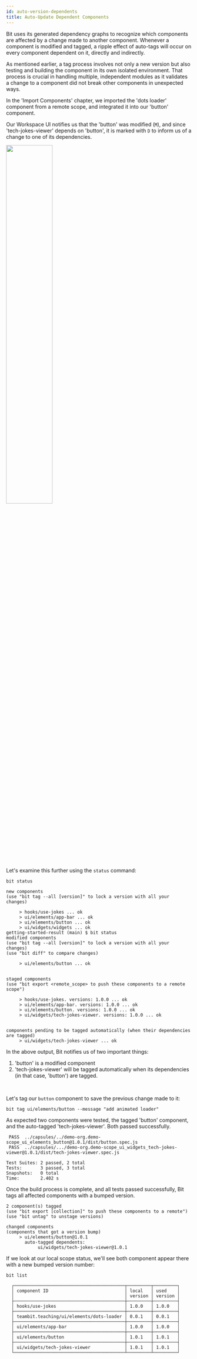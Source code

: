 ```yaml
---
id: auto-version-dependents
title: Auto-Update Dependent Components
---
```


Bit uses its generated dependency graphs to recognize which components are affected by a change made to another component.
Whenever a component is modified and tagged, a ripple effect of auto-tags will occur on every component dependent on it, directly and indirectly.

As mentioned earlier, a tag process involves not only a new version but also testing and building the component in its own isolated environment.
That process is crucial in handling multiple, independent modules as it validates a change to a component did not break other components in unexpected ways.

In the 'Import Components' chapter, we imported the 'dots loader' component from a remote scope, and integrated it into our 'button' component.

Our Workspace UI notifies us that the 'button' was modified (`M`), and since 'tech-jokes-viewer' depends on 'button', it is marked with `D` to inform us of a change to one of its dependencies.

<div style={{textAlign: 'center'}}>
     <img src="/img/modified_components.png" width="50%" style={{boxShadow: '3px 3px 15px 3px rgba(0,0,0,0.20)', padding: 20, marginBottom: 20}}></img>
</div>

Let's examine this further using the `status` command:

```shell
bit status
```

```
new components
(use "bit tag --all [version]" to lock a version with all your changes)

     > hooks/use-jokes ... ok
     > ui/elements/app-bar ... ok
     > ui/elements/button ... ok
     > ui/widgets/widgets ... ok
getting-started-result (main) $ bit status
modified components
(use "bit tag --all [version]" to lock a version with all your changes)
(use "bit diff" to compare changes)

     > ui/elements/button ... ok


staged components
(use "bit export <remote_scope> to push these components to a remote scope")

     > hooks/use-jokes. versions: 1.0.0 ... ok
     > ui/elements/app-bar. versions: 1.0.0 ... ok
     > ui/elements/button. versions: 1.0.0 ... ok
     > ui/widgets/tech-jokes-viewer. versions: 1.0.0 ... ok


components pending to be tagged automatically (when their dependencies are tagged)
     > ui/widgets/tech-jokes-viewer ... ok
```

In the above output, Bit notifies us of two important things:

1. 'button' is a modified component
2. 'tech-jokes-viewer' will be tagged automatically when its dependencies (in that case, 'button') are tagged.

<br />

Let's tag our `button` component to save the previous change made to it:

```shell title="Auto-tag process for dependents"
bit tag ui/elements/button --message "add animated loader"
```

As expected two components were tested, the tagged 'button' component, and the auto-tagged 'tech-jokes-viewer'.
Both passed successfully.

```shell
 PASS  ../capsules/../demo-org.demo-scope_ui_elements_button@1.0.1/dist/button.spec.js
 PASS  ../capsules/.../demo-org.demo-scope_ui_widgets_tech-jokes-viewer@1.0.1/dist/tech-jokes-viewer.spec.js

Test Suites: 2 passed, 2 total
Tests:       3 passed, 3 total
Snapshots:   0 total
Time:        2.402 s
```

Once the build process is complete, and all tests passed successfully, Bit tags all affected components with a bumped version.

```
2 component(s) tagged
(use "bit export [collection]" to push these components to a remote")
(use "bit untag" to unstage versions)

changed components
(components that got a version bump)
     > ui/elements/button@1.0.1
       auto-tagged dependents:
            ui/widgets/tech-jokes-viewer@1.0.1
```

If we look at our local scope status, we'll see both component appear there with a new bumped version number:

```shell
bit list
```

```shell
  ┌──────────────────────────────────────────┬─────────┬─────────┐
  │ component ID                             │ local   │ used    │
  │                                          │ version │ version │
  ├──────────────────────────────────────────┼─────────┼─────────┤
  │ hooks/use-jokes                          │ 1.0.0   │ 1.0.0   │
  ├──────────────────────────────────────────┼─────────┼─────────┤
  │ teambit.teaching/ui/elements/dots-loader │ 0.0.1   │ 0.0.1   │
  ├──────────────────────────────────────────┼─────────┼─────────┤
  │ ui/elements/app-bar                      │ 1.0.0   │ 1.0.0   │
  ├──────────────────────────────────────────┼─────────┼─────────┤
  │ ui/elements/button                       │ 1.0.1   │ 1.0.1   │
  ├──────────────────────────────────────────┼─────────┼─────────┤
  │ ui/widgets/tech-jokes-viewer             │ 1.0.1   │ 1.0.1   │
  └──────────────────────────────────────────┴─────────┴─────────┘
```
